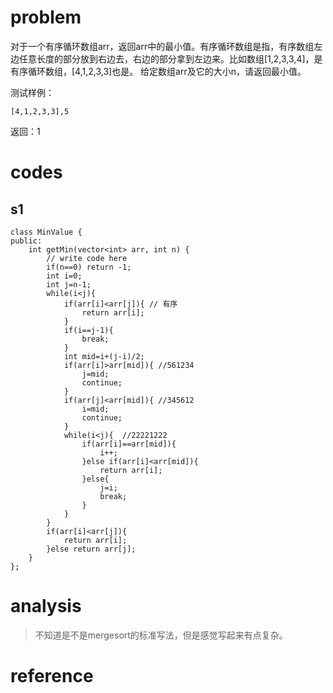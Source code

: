# problem
对于一个有序循环数组arr，返回arr中的最小值。有序循环数组是指，有序数组左边任意长度的部分放到右边去，右边的部分拿到左边来。比如数组[1,2,3,3,4]，是有序循环数组，[4,1,2,3,3]也是。
给定数组arr及它的大小n，请返回最小值。

测试样例：
```
[4,1,2,3,3],5
```
返回：1

# codes
## s1
```
class MinValue {
public:
    int getMin(vector<int> arr, int n) {
        // write code here
        if(n==0) return -1;
        int i=0;
        int j=n-1;
        while(i<j){
            if(arr[i]<arr[j]){ // 有序
                return arr[i];
            }
            if(i==j-1){
                break;
            }
            int mid=i+(j-i)/2;
            if(arr[i]>arr[mid]){ //561234
                j=mid;
                continue;
            }
            if(arr[j]<arr[mid]){ //345612
                i=mid;
                continue;
            }
            while(i<j){  //22221222
                if(arr[i]==arr[mid]){
                    i++;
                }else if(arr[i]<arr[mid]){
                    return arr[i];
                }else{
                    j=i;
                    break;
                }
            }
        }
        if(arr[i]<arr[j]){
            return arr[i];
        }else return arr[j];
    }
};
```

# analysis
>不知道是不是mergesort的标准写法，但是感觉写起来有点复杂。

# reference


